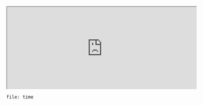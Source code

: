 
<div style=" width: 100%; height:220;overflow: hidden; "><iframe src="https://widget.pkmer.cn/free/ColorfulClock?user=a2e5899e-975e-4457-afd4-ec3ff7dcbc90&font-color=%234f46e5&ring-color-1=%23e13e78&ring-color-2=%23e79742&ring-color-3=%234483ec&ring-color-4=%238f30eb&lang=en" allow="fullscreen" style=" height: 100%; width: 100%;"></iframe></div>

```query
file: time
```
